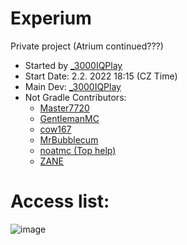 # Experium
Private project (Atrium continued???) <br />
- Started by [_3000IQPlay](https://github.com/3000IQPlay) <br />
- Start Date: 2.2. 2022 18:15 (CZ Time)
- Main Dev: [_3000IQPlay](https://github.com/3000IQPlay)
- Not Gradle Contributors: 
  - [Master7720](https://github.com/master7720)
  - [GentlemanMC](https://github.com/GentlemanMC)
  - [cow167](https://github.com/cow167)
  - [MrBubblecum](https://github.com/MrBubblegum)
  - [noatmc (Top help)](https://github.com/noatmc)
  - [ZANE](https://github.com/Zane2b2t)

# Access list:
![image](https://user-images.githubusercontent.com/75604883/200115560-a9c791f4-564c-47bb-8148-c5e7e3fa1162.png)
